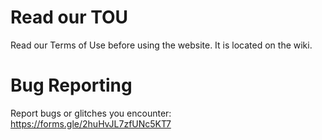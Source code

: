 # Read our TOU

 Read our Terms of Use before using the website. It is located on the wiki.

 # Bug Reporting

 Report bugs or glitches you encounter: https://forms.gle/2huHvJL7zfUNc5KT7
